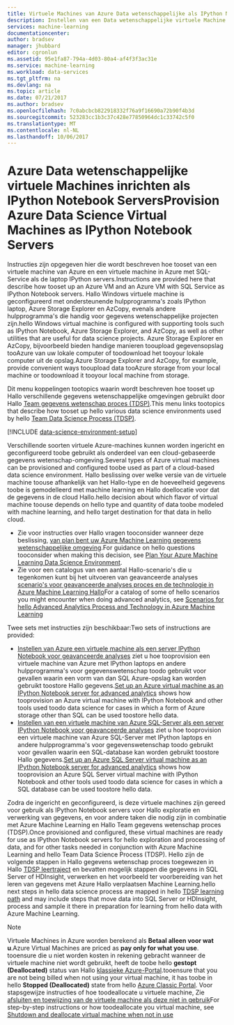 ```yaml
---
title: Virtuele Machines van Azure Data wetenschappelijke als IPython Notebook Servers aaaProvision | Microsoft Docs
description: Instellen van een Data wetenschappelijke virtuele Machine als een Server van de Notebook IPython met ondersteunende hulpprogramma's.
services: machine-learning
documentationcenter: 
author: bradsev
manager: jhubbard
editor: cgronlun
ms.assetid: 95e1fa87-794a-4d03-80a4-af4f3f3ac31e
ms.service: machine-learning
ms.workload: data-services
ms.tgt_pltfrm: na
ms.devlang: na
ms.topic: article
ms.date: 07/21/2017
ms.author: bradsev
ms.openlocfilehash: 7c0abcbcb822918332f76a9f16690a72b90f4b3d
ms.sourcegitcommit: 523283cc1b3c37c428e77850964dc1c33742c5f0
ms.translationtype: MT
ms.contentlocale: nl-NL
ms.lasthandoff: 10/06/2017
---
```

# <a name="provision-azure-data-science-virtual-machines-as-ipython-notebook-servers"></a><span data-ttu-id="b6a76-103">Azure Data wetenschappelijke virtuele Machines inrichten als IPython Notebook Servers</span><span class="sxs-lookup"><span data-stu-id="b6a76-103">Provision Azure Data Science Virtual Machines as IPython Notebook Servers</span></span>
<span data-ttu-id="b6a76-104">Instructies zijn opgegeven hier die wordt beschreven hoe tooset van een virtuele machine van Azure en een virtuele machine in Azure met SQL-Service als de laptop IPython servers.</span><span class="sxs-lookup"><span data-stu-id="b6a76-104">Instructions are provided here that describe how tooset up an Azure VM and an Azure VM with SQL Service as IPython Notebook servers.</span></span> <span data-ttu-id="b6a76-105">Hallo Windows virtuele machine is geconfigureerd met ondersteunende hulpprogramma's zoals IPython laptop, Azure Storage Explorer en AzCopy, evenals andere hulpprogramma's die handig voor gegevens wetenschappelijke projecten zijn.</span><span class="sxs-lookup"><span data-stu-id="b6a76-105">hello Windows virtual machine is configured with supporting tools such as IPython Notebook, Azure Storage Explorer, and AzCopy, as well as other utilities that are useful for data science projects.</span></span> <span data-ttu-id="b6a76-106">Azure Storage Explorer en AzCopy, bijvoorbeeld bieden handige manieren tooupload gegevensopslag tooAzure van uw lokale computer of toodownload het tooyour lokale computer uit de opslag.</span><span class="sxs-lookup"><span data-stu-id="b6a76-106">Azure Storage Explorer and AzCopy, for example, provide convenient ways tooupload data tooAzure storage from your local machine or toodownload it tooyour local machine from storage.</span></span> 

<span data-ttu-id="b6a76-107">Dit menu koppelingen tootopics waarin wordt beschreven hoe tooset up Hallo verschillende gegevens wetenschappelijke omgevingen gebruikt door Hallo [Team gegevens wetenschap proces (TDSP)](data-science-process-overview.md).</span><span class="sxs-lookup"><span data-stu-id="b6a76-107">This menu links tootopics that describe how tooset up hello various data science environments used by hello [Team Data Science Process (TDSP)](data-science-process-overview.md).</span></span>

[!INCLUDE [data-science-environment-setup](../../includes/cap-setup-environments.md)]

<span data-ttu-id="b6a76-108">Verschillende soorten virtuele Azure-machines kunnen worden ingericht en geconfigureerd toobe gebruikt als onderdeel van een cloud-gebaseerde gegevens wetenschap-omgeving.</span><span class="sxs-lookup"><span data-stu-id="b6a76-108">Several types of Azure virtual machines can be provisioned and configured toobe used as part of a cloud-based data science environment.</span></span> <span data-ttu-id="b6a76-109">Hallo beslissing over welke versie van de virtuele machine toouse afhankelijk van het Hallo-type en de hoeveelheid gegevens toobe is gemodelleerd met machine learning en Hallo doellocatie voor dat de gegevens in de cloud Hallo.</span><span class="sxs-lookup"><span data-stu-id="b6a76-109">hello decision about which flavor of virtual machine toouse depends on hello type and quantity of data toobe modeled with machine learning, and hello target destination for that data in hello cloud.</span></span> 

* <span data-ttu-id="b6a76-110">Zie voor instructies over Hallo vragen tooconsider wanneer deze beslissing, [van plan bent uw Azure Machine Learning gegevens wetenschappelijke omgeving](machine-learning-data-science-plan-your-environment.md).</span><span class="sxs-lookup"><span data-stu-id="b6a76-110">For guidance on hello questions tooconsider when making this decision, see [Plan Your Azure Machine Learning Data Science Environment](machine-learning-data-science-plan-your-environment.md).</span></span> 
* <span data-ttu-id="b6a76-111">Zie voor een catalogus van een aantal Hallo-scenario's die u tegenkomen kunt bij het uitvoeren van geavanceerde analyses [scenario's voor geavanceerde analyses proces en de technologie in Azure Machine Learning Hallo](machine-learning-data-science-plan-sample-scenarios.md)</span><span class="sxs-lookup"><span data-stu-id="b6a76-111">For a catalog of some of hello scenarios you might encounter when doing advanced analytics, see [Scenarios for hello Advanced Analytics Process and Technology in Azure Machine Learning](machine-learning-data-science-plan-sample-scenarios.md)</span></span>

<span data-ttu-id="b6a76-112">Twee sets met instructies zijn beschikbaar:</span><span class="sxs-lookup"><span data-stu-id="b6a76-112">Two sets of instructions are provided:</span></span>

* <span data-ttu-id="b6a76-113">[Instellen van Azure een virtuele machine als een server IPython Notebook voor geavanceerde analyses](machine-learning-data-science-setup-virtual-machine.md) ziet u hoe tooprovision een virtuele machine van Azure met IPython laptops en andere hulpprogramma's voor gegevenswetenschap toodo gebruikt voor gevallen waarin een vorm van dan SQL Azure-opslag kan worden gebruikt toostore Hallo gegevens.</span><span class="sxs-lookup"><span data-stu-id="b6a76-113">[Set up an Azure virtual machine as an IPython Notebook server for advanced analytics](machine-learning-data-science-setup-virtual-machine.md) shows how tooprovision an Azure virtual machine with IPython Notebook and other tools used toodo data science for cases in which a form of Azure storage other than SQL can be used toostore hello data.</span></span>
* <span data-ttu-id="b6a76-114">[Instellen van een virtuele machine van Azure SQL-Server als een server IPython Notebook voor geavanceerde analyses](machine-learning-data-science-setup-sql-server-virtual-machine.md) ziet u hoe tooprovision een virtuele machine van Azure SQL-Server met IPython laptops en andere hulpprogramma's voor gegevenswetenschap toodo gebruikt voor gevallen waarin een SQL-database kan worden gebruikt toostore Hallo gegevens.</span><span class="sxs-lookup"><span data-stu-id="b6a76-114">[Set up an Azure SQL Server virtual machine as an IPython Notebook server for advanced analytics](machine-learning-data-science-setup-sql-server-virtual-machine.md) shows how tooprovision an Azure SQL Server virtual machine with IPython Notebook and other tools used toodo data science for cases in which a SQL database can be used toostore  hello data.</span></span>

<span data-ttu-id="b6a76-115">Zodra de ingericht en geconfigureerd, is deze virtuele machines zijn gereed voor gebruik als IPython Notebook servers voor Hallo exploratie en verwerking van gegevens, en voor andere taken die nodig zijn in combinatie met Azure Machine Learning en Hallo Team gegevens wetenschap proces (TDSP).</span><span class="sxs-lookup"><span data-stu-id="b6a76-115">Once provisioned and configured, these virtual machines are ready for use as IPython Notebook servers for hello exploration and processing of data, and for other tasks needed in conjunction with Azure Machine Learning and hello Team Data Science Process (TDSP).</span></span> <span data-ttu-id="b6a76-116">Hello zijn de volgende stappen in Hallo gegevens wetenschap proces toegewezen in Hallo [TDSP leertraject](https://azure.microsoft.com/documentation/learning-paths/cortana-analytics-process/) en bevatten mogelijk stappen die gegevens in SQL Server of HDInsight, verwerken en het voorbeeld ter voorbereiding van het leren van gegevens met Azure Hallo verplaatsen Machine Learning.</span><span class="sxs-lookup"><span data-stu-id="b6a76-116">hello next steps in hello data science process are mapped in hello [TDSP learning path](https://azure.microsoft.com/documentation/learning-paths/cortana-analytics-process/) and may include steps that move data into SQL Server or HDInsight, process and sample it there in preparation for learning from hello data with Azure Machine Learning.</span></span>

> [!NOTE]
> <span data-ttu-id="b6a76-117">Virtuele Machines in Azure worden berekend als **Betaal alleen voor wat u**.</span><span class="sxs-lookup"><span data-stu-id="b6a76-117">Azure Virtual Machines are priced as **pay only for what you use**.</span></span> <span data-ttu-id="b6a76-118">tooensure die u niet worden kosten in rekening gebracht wanneer de virtuele machine niet wordt gebruikt, heeft de toobe hello **gestopt (Deallocated)** status van Hallo [klassieke Azure-Portal](http://manage.windowsazure.com/).</span><span class="sxs-lookup"><span data-stu-id="b6a76-118">tooensure that you are not being billed when not using your virtual machine, it has toobe in hello **Stopped (Deallocated)** state from hello [Azure Classic Portal](http://manage.windowsazure.com/).</span></span> <span data-ttu-id="b6a76-119">Voor stapsgewijze instructies of hoe toodeallocate u virtuele machine, Zie [afsluiten en toewijzing van de virtuele machine als deze niet in gebruik](machine-learning-data-science-setup-virtual-machine.md#shutdown)</span><span class="sxs-lookup"><span data-stu-id="b6a76-119">For step-by-step instructions or how toodeallocate you virtual machine, see  [Shutdown and deallocate virtual machine when not in use](machine-learning-data-science-setup-virtual-machine.md#shutdown)</span></span>
> 
> 

